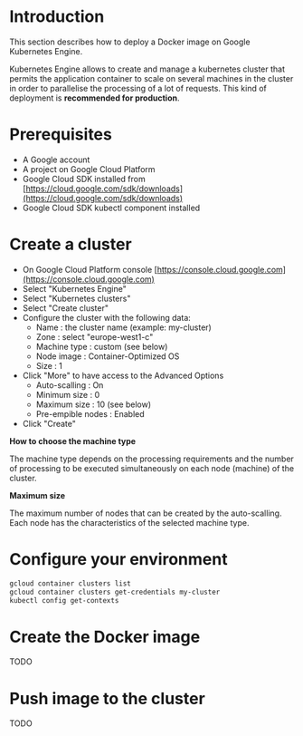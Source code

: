 # Introduction

This section describes how to deploy a Docker image on Google Kubernetes Engine.

Kubernetes Engine allows to create and manage a kubernetes cluster that permits the application container to scale on several machines in the cluster in order to parallelise the processing of a lot of requests. This kind of deployment is **recommended for production**.

# Prerequisites

* A Google account
* A project on Google Cloud Platform
* Google Cloud SDK installed from [https://cloud.google.com/sdk/downloads](https://cloud.google.com/sdk/downloads)
* Google Cloud SDK kubectl component installed

# Create a cluster

* On Google Cloud Platform console [https://console.cloud.google.com](https://console.cloud.google.com)
* Select "Kubernetes Engine"
* Select "Kubernetes clusters"
* Select "Create cluster"
* Configure the cluster with the following data:
    * Name : the cluster name (example: my-cluster)
    * Zone : select "europe-west1-c"
    * Machine type : custom (see below)
    * Node image : Container-Optimized OS
    * Size : 1
* Click "More" to have access to the Advanced Options
    * Auto-scalling : On
    * Minimum size : 0
    * Maximum size : 10 (see below)
    * Pre-empible nodes : Enabled
* Click "Create"

**How to choose the machine type**

The machine type depends on the processing requirements and the number of processing to be executed simultaneously on each node (machine) of the cluster.

**Maximum size**

The maximum number of nodes that can be created by the auto-scalling. Each node has the characteristics of the selected machine type.

# Configure your environment

```bash
gcloud container clusters list
gcloud container clusters get-credentials my-cluster
kubectl config get-contexts
```

# Create the Docker image

TODO

# Push image to the cluster

TODO
